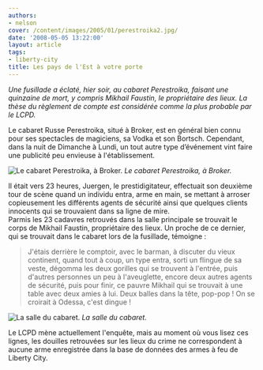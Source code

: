 ```yaml
---
authors:
- nelson
cover: /content/images/2005/01/perestroika2.jpg/
date: '2008-05-05 13:22:00'
layout: article
tags:
- liberty-city
title: Les pays de l'Est à votre porte
---
```



_Une fusillade a éclaté, hier soir, au cabaret Perestroika, faisant une quinzaine de mort, y compris Mikhail Faustin, le propriétaire des lieux. La thèse du règlement de compte est considérée comme la plus probable par le LCPD._

Le cabaret Russe Perestroika, situé à Broker, est en général bien connu pour ses spectacles de magiciens, sa Vodka et son Bortsch. Cependant, dans la nuit de Dimanche à Lundi, un tout autre type d’événement vint faire une publicité peu envieuse à l'établissement.

![Le cabaret Perestroika, à Broker.](/content/images/2005/01/perestroika2.jpg/)
_Le cabaret Perestroika, à Broker._

Il était vers 23 heures, Juergen, le prestidigitateur, effectuait son deuxième tour de scène quand un individu entra, arme en main, se mettant à arroser copieusement les différents agents de sécurité ainsi que quelques clients innocents qui se trouvaient dans sa ligne de mire.  
Parmis les 23 cadavres retrouvés dans la salle principale se trouvait le corps de Mikhail Faustin, propriétaire des lieux. Un proche de ce dernier, qui se trouvait dans le cabaret lors de la fusillade, témoigne :

> J'étais derrière le comptoir, avec le barman, à discuter du vieux continent, quand tout à coup, un type entra, sorti un flingue de sa veste, dégomma les deux gorilles qui se trouvent à l'entrée, puis d'autres personnes un peu à l'aveuglette, encore deux autres agents de sécurité, puis pour finir, ce pauvre Mikhail qui se trouvait à une table avec deux amies à lui. Deux balles dans la tête, pop-pop ! On se croirait à Odessa, c'est dingue !

![La salle du cabaret.](/content/images/2005/01/perestroika.jpg/)
_La salle du cabaret._

Le LCPD mène actuellement l'enquête, mais au moment où vous lisez ces lignes, les douilles retrouvées sur les lieux du crime ne correspondent à aucune arme enregistrée dans la base de données des armes à feu de Liberty City.